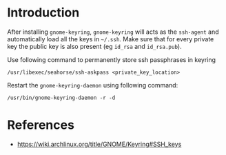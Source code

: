 # Introduction

After installing `gnome-keyring`, `gnome-keyring` will acts as the `ssh-agent` 
and automatically load all the keys in `~/.ssh`. Make sure that for every 
private key the public key is also present (eg `id_rsa` and `id_rsa.pub`).

Use following command to permanently store ssh passphrases in keyring
```
/usr/libexec/seahorse/ssh-askpass <private_key_location>
```

Restart the `gnome-keyring-daemon` using following command:
```
/usr/bin/gnome-keyring-daemon -r -d
```

# References

- https://wiki.archlinux.org/title/GNOME/Keyring#SSH_keys
